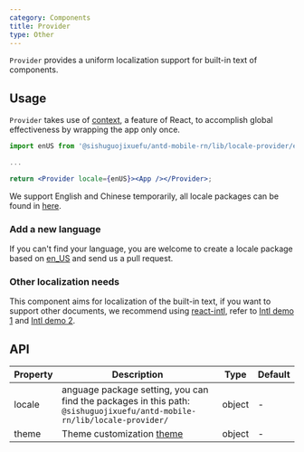 ```yaml
---
category: Components
title: Provider
type: Other
---
```


`Provider` provides a uniform localization support for built-in text of components.

## Usage

`Provider` takes use of [context](https://facebook.github.io/react/docs/context.html), a feature of React, to accomplish global effectiveness by wrapping the app only once.


```jsx
import enUS from '@sishuguojixuefu/antd-mobile-rn/lib/locale-provider/en_US';

...

return <Provider locale={enUS}><App /></Provider>;
```

We support English and Chinese temporarily, all locale packages can be found in [here](https://github.com/ant-design/ant-design-mobile-rn/blob/master/components/locale-provider/).

### Add a new language

If you can't find your language, you are welcome to create a locale package based on [en_US]((https://github.com/ant-design/ant-design-mobile-rn/blob/master/components/locale-provider/en_US.tsx)) and send us a pull request.

### Other localization needs

This component aims for localization of the built-in text, if you want to support other documents, we recommend using [react-intl](https://github.com/yahoo/react-intl), refer to [Intl demo 1](http://github.com/ant-design/intl-example) and [Intl demo 2](http://yiminghe.me/learning-react/examples/react-intl.html?locale=en-US).

## API

| Property | Description                                                                                                                     | Type   | Default |
| -------- | ------------------------------------------------------------------------------------------------------------------------------- | ------ | ------- |
| locale   | anguage package setting, you can find the packages in this path: `@sishuguojixuefu/antd-mobile-rn/lib/locale-provider/`                | object | -       |
| theme    | Theme customization [theme](https://github.com/ant-design/ant-design-mobile-rn/blob/master/components/style/themes/default.tsx) | object | -       |
